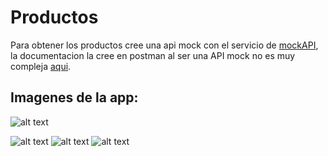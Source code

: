  # **Productos**

Para obtener los productos cree una api mock con el servicio de [mockAPI](https://mockapi.io/projects/627ad722b54fe6ee007e8c4a), la documentacion la cree en postman al ser una API mock no es muy compleja [aqui](https://documenter.getpostman.com/view/11286100/Uyxkijnf).


## Imagenes de la app:

![alt text](https://raw.githubusercontent.com/elalo4171/products/main/images/Screen%20Shot%202022-05-16%20at%2023.52.18.png)

![alt text](https://github.com/elalo4171/products/blob/main/images/Screen%20Shot%202022-05-16%20at%2023.52.31.png?raw=true)
![alt text](https://github.com/elalo4171/products/blob/main/images/Screen%20Shot%202022-05-16%20at%2023.53.00.png?raw=true)
![alt text](https://github.com/elalo4171/products/blob/main/images/Screen%20Shot%202022-05-16%20at%2023.54.05.png?raw=true)

